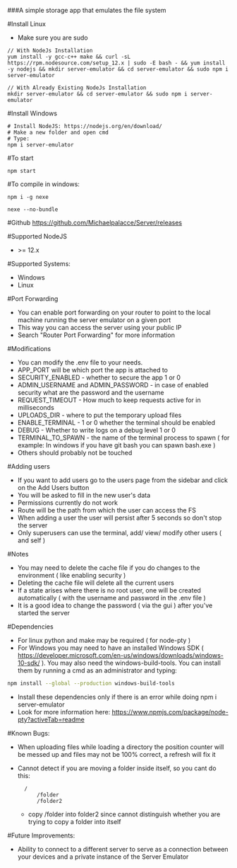 ###A simple storage app that emulates the file system

#Install Linux
- Make sure you are sudo
~~~
// With NodeJs Installation
yum install -y gcc-c++ make && curl -sL https://rpm.nodesource.com/setup_12.x | sudo -E bash - && yum install -y nodejs && mkdir server-emulator && cd server-emulator && sudo npm i server-emulator

// With Already Existing NodeJs Installation
mkdir server-emulator && cd server-emulator && sudo npm i server-emulator
~~~

#Install Windows
~~~
# Install NodeJS: https://nodejs.org/en/download/
# Make a new folder and open cmd
# Type:
npm i server-emulator
~~~

#To start
~~~
npm start
~~~

#To compile in windows:
~~~shell script
npm i -g nexe

nexe --no-bundle
~~~

#Github
https://github.com/Michaelpalacce/Server/releases

#Supported NodeJS
- \>= 12.x 

#Supported Systems:
- Windows
- Linux

#Port Forwarding
- You can enable port forwarding on your router to point to the local machine running the server emulator on a given port
- This way you can access the server using your public IP
- Search "Router Port Forwarding" for more information

#Modifications
- You can modify the .env file to your needs.
- APP_PORT will be which port the app is attached to
- SECURITY_ENABLED - whether to secure the app 1 or 0
- ADMIN_USERNAME and ADMIN_PASSWORD - in case of enabled security what are the password and the username
- REQUEST_TIMEOUT - How much to keep requests active for in milliseconds
- UPLOADS_DIR - where to put the temporary upload files 
- ENABLE_TERMINAL - 1 or 0 whether the terminal should be enabled 
- DEBUG - Whether to write logs on a debug level 1 or 0
- TERMINAL_TO_SPAWN - the name of the terminal process to spawn ( for example: In windows if you have git bash you can spawn bash.exe )
- Others should probably not be touched

#Adding users
- If you want to add users go to the users page from the sidebar and click on the Add Users button
- You will be asked to fill in the new user's data
- Permissions currently do not work
- Route will be the path from which the user can access the FS
- When adding a user the user will persist after 5 seconds so don't stop the server
- Only superusers can use the terminal, add/ view/ modify other users ( and self ) 

#Notes
- You may need to delete the cache file if you do changes to the environment ( like enabling security )
- Deleting the cache file will delete all the current users
- If a state arises where there is no root user, one will be created automatically ( with the username and password in the .env file )
- It is a good idea to change the password ( via the gui ) after you've started the server

#Dependencies
- For linux python and make may be required ( for node-pty )
- For Windows you may need to have an installed Windows SDK ( https://developer.microsoft.com/en-us/windows/downloads/windows-10-sdk/ ).
You may also need the windows-build-tools. You can install them by running a cmd as an administrator and typing:
~~~ bash
npm install --global --production windows-build-tools
~~~
- Install these dependencies only if there is an error while doing npm i server-emulator
- Look for more information here: https://www.npmjs.com/package/node-pty?activeTab=readme

#Known Bugs:
- When uploading files while loading a directory the position counter will be messed up and files may not be 100% correct, a refresh will fix it
- Cannot detect if you are moving a folder inside itself, so you cant do this: 

        /
            /folder
            /folder2
            
    - copy /folder into folder2 since cannot distinguish whether you are trying to copy a folder into itself

#Future Improvements:
- Ability to connect to a different server to serve as a connection between your devices and a private instance of the Server Emulator

